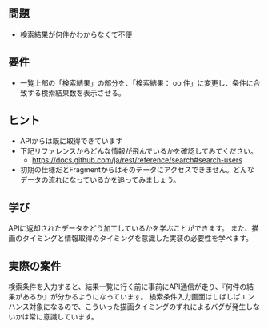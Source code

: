 ## 問題
- 検索結果が何件かわからなくて不便

## 要件
- 一覧上部の「検索結果」の部分を、「検索結果：  oo 件」に変更し、条件に合致する検索結果数を表示させる。

## ヒント
- APIからは既に取得できています
- 下記リファレンスからどんな情報が飛んでいるかを確認してみてください。
  - https://docs.github.com/ja/rest/reference/search#search-users
- 初期の仕様だとFragmentからはそのデータにアクセスできません。どんなデータの流れになっているかを追ってみましょう。

## 学び
APIに返却されたデータをどう加工しているかを学ぶことができます。
また、描画のタイミングと情報取得のタイミングを意識した実装の必要性を学べます。

## 実際の案件
検索条件を入力すると、結果一覧に行く前に事前にAPI通信が走り、『何件の結果があるか』が分かるようになっています。
検索条件入力画面はしばしばエンハンス対象になるので、こういった描画タイミングのずれによるバグが発生しないかは常に意識しています。
